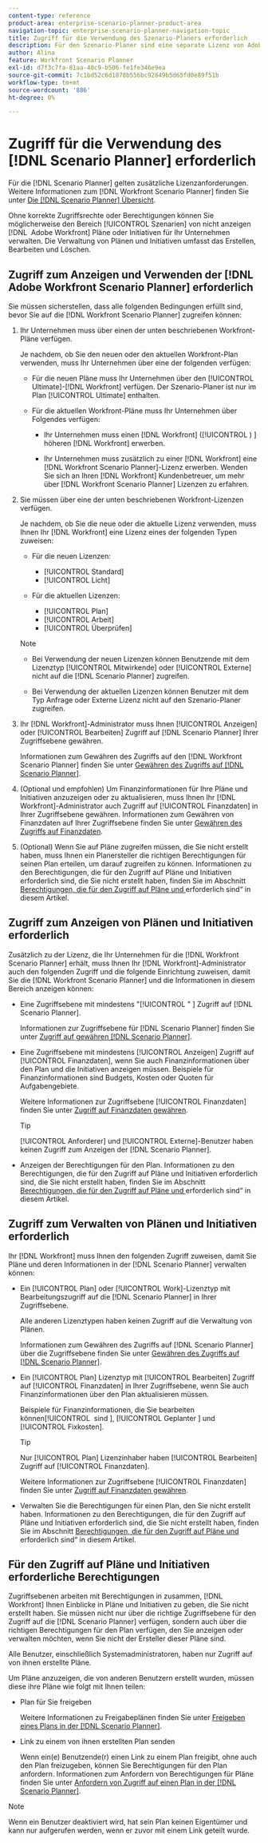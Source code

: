 ```yaml
---
content-type: reference
product-area: enterprise-scenario-planner-product-area
navigation-topic: enterprise-scenario-planner-navigation-topic
title: Zugriff für die Verwendung des Szenario-Planers erforderlich
description: Für den Szenario-Planer sind eine separate Lizenz von Adobe Workfront und zusätzlicher Zugriff erforderlich.
author: Alina
feature: Workfront Scenario Planner
exl-id: d7f3c7fa-81aa-40c9-b506-fe1fe346e9ea
source-git-commit: 7c1bd52c6d1878b556bc92849b5d65fd0e89f51b
workflow-type: tm+mt
source-wordcount: '886'
ht-degree: 0%

---
```


# Zugriff für die Verwendung des [!DNL Scenario Planner] erforderlich

<!--Audited: 04/2024-->

Für die [!DNL Scenario Planner] gelten zusätzliche Lizenzanforderungen. Weitere Informationen zum [!DNL Workfront Scenario Planner] finden Sie unter [Die [!DNL Scenario Planner] Übersicht](../scenario-planner/scenario-planner-overview.md).

<!--
might need to add information about the permissions to plans/ initiatives if those will be coming later?
-->

Ohne korrekte Zugriffsrechte oder Berechtigungen können Sie möglicherweise den Bereich [!UICONTROL Szenarien] von nicht anzeigen [!DNL &#x200B; Adobe Workfront] Pläne oder Initiativen für Ihr Unternehmen verwalten. Die Verwaltung von Plänen und Initiativen umfasst das Erstellen, Bearbeiten und Löschen.

## Zugriff zum Anzeigen und Verwenden der [!DNL Adobe Workfront Scenario Planner] erforderlich

Sie müssen sicherstellen, dass alle folgenden Bedingungen erfüllt sind, bevor Sie auf die [!DNL Workfront Scenario Planner] zugreifen können:

1. Ihr Unternehmen muss über einen der unten beschriebenen Workfront-Pläne verfügen.

   Je nachdem, ob Sie den neuen oder den aktuellen Workfront-Plan verwenden, muss Ihr Unternehmen über eine der folgenden verfügen:

   * Für die neuen Pläne muss Ihr Unternehmen über den [!UICONTROL Ultimate]-[!DNL Workfront] verfügen. Der Szenario-Planer ist nur im Plan [!UICONTROL Ultimate] enthalten.

   * Für die aktuellen Workfront-Pläne muss Ihr Unternehmen über Folgendes verfügen:

      * Ihr Unternehmen muss einen [!DNL Workfront] ([!UICONTROL ) &#x200B;] höheren [!DNL Workfront] erwerben.

      * Ihr Unternehmen muss zusätzlich zu einer [!DNL Workfront] eine [!DNL Workfront Scenario Planner]-Lizenz erwerben. Wenden Sie sich an Ihren [!DNL Workfront] Kundenbetreuer, um mehr über [!DNL Workfront Scenario Planner] Lizenzen zu erfahren.

1. Sie müssen über eine der unten beschriebenen Workfront-Lizenzen verfügen.

   Je nachdem, ob Sie die neue oder die aktuelle Lizenz verwenden, muss Ihnen Ihr [!DNL Workfront] eine Lizenz eines der folgenden Typen zuweisen:

   * Für die neuen Lizenzen:
      * [!UICONTROL Standard]
      * [!UICONTROL Licht]

   * Für die aktuellen Lizenzen:

      * [!UICONTROL Plan]
      * [!UICONTROL Arbeit]
      * [!UICONTROL Überprüfen]

   >[!NOTE]
   > 
   >* Bei Verwendung der neuen Lizenzen können Benutzende mit dem Lizenztyp [!UICONTROL Mitwirkende] oder [!UICONTROL Externe] nicht auf die [!DNL Scenario Planner] zugreifen.
   >
   >* Bei Verwendung der aktuellen Lizenzen können Benutzer mit dem Typ Anfrage oder Externe Lizenz nicht auf den Szenario-Planer zugreifen.

1. Ihr [!DNL Workfront]-Administrator muss Ihnen [!UICONTROL Anzeigen] oder [!UICONTROL Bearbeiten] Zugriff auf [!DNL Scenario Planner] Ihrer Zugriffsebene gewähren.

   Informationen zum Gewähren des Zugriffs auf den [!DNL Workfront Scenario Planner] finden Sie unter [Gewähren des Zugriffs auf [!DNL Scenario Planner]](../administration-and-setup/add-users/configure-and-grant-access/grant-access-sp.md).

1. (Optional und empfohlen) Um Finanzinformationen für Ihre Pläne und Initiativen anzuzeigen oder zu aktualisieren, muss Ihnen Ihr [!DNL Workfront]-Administrator auch Zugriff auf [!UICONTROL Finanzdaten] in Ihrer Zugriffsebene gewähren. Informationen zum Gewähren von Finanzdaten auf Ihrer Zugriffsebene finden Sie unter [Gewähren des Zugriffs auf Finanzdaten](../administration-and-setup/add-users/configure-and-grant-access/grant-access-financial.md).

1. (Optional) Wenn Sie auf Pläne zugreifen müssen, die Sie nicht erstellt haben, muss Ihnen ein Planersteller die richtigen Berechtigungen für seinen Plan erteilen, um darauf zugreifen zu können. Informationen zu den Berechtigungen, die für den Zugriff auf Pläne und Initiativen erforderlich sind, die Sie nicht erstellt haben, finden Sie im Abschnitt [Berechtigungen, die für den Zugriff auf Pläne und ](#permissions-needed-to-access-plans-and-initiatives) erforderlich sind“ in diesem Artikel.

<!--this used to be true but not anymore:
  <li data-mc-conditions="QuicksilverOrClassic.Draft mode"> <p>(NOTE: this is no longer needed) </p> <p>Your Workfront administrator must assign you a layout template that includes the Scenarios area in the Main Menu. </p> <p>For information about customizing the Main Menu in a layout template, see <a href="../administration-and-setup/customize-workfront/use-layout-templates/customize-main-menu.md" class="MCXref xref" xrefformat="{para}">Customize the Main Menu using a layout template</a>. </p> <p>For information about assigning users to a Layout Template, see <a href="../administration-and-setup/customize-workfront/use-layout-templates/assign-users-to-layout-template.md" class="MCXref xref" xrefformat="{para}">Assign users to a layout template</a>.</p> </li>
  -->

## Zugriff zum Anzeigen von Plänen und Initiativen erforderlich

Zusätzlich zu der Lizenz, die Ihr Unternehmen für die [!DNL Workfront Scenario Planner] erhält, muss Ihnen Ihr [!DNL Workfront]-Administrator auch den folgenden Zugriff und die folgende Einrichtung zuweisen, damit Sie die [!DNL Workfront Scenario Planner] und die Informationen in diesem Bereich anzeigen können:

* Eine Zugriffsebene mit mindestens &quot;[!UICONTROL &quot; &#x200B;] Zugriff auf [!DNL Scenario Planner].

  Informationen zur Zugriffsebene für [!DNL Scenario Planner] finden Sie unter [Zugriff auf gewähren [!DNL Scenario Planner]](../administration-and-setup/add-users/configure-and-grant-access/grant-access-sp.md).

* Eine Zugriffsebene mit mindestens [!UICONTROL Anzeigen] Zugriff auf [!UICONTROL Finanzdaten], wenn Sie auch Finanzinformationen über den Plan und die Initiativen anzeigen müssen. Beispiele für Finanzinformationen sind Budgets, Kosten oder Quoten für Aufgabengebiete.

  Weitere Informationen zur Zugriffsebene [!UICONTROL Finanzdaten] finden Sie unter [Zugriff auf Finanzdaten gewähren](../administration-and-setup/add-users/configure-and-grant-access/grant-access-financial.md).

  >[!TIP]
  >
  >[!UICONTROL Anforderer] und [!UICONTROL Externe]-Benutzer haben keinen Zugriff zum Anzeigen der [!DNL Scenario Planner].

* Anzeigen der Berechtigungen für den Plan. Informationen zu den Berechtigungen, die für den Zugriff auf Pläne und Initiativen erforderlich sind, die Sie nicht erstellt haben, finden Sie im Abschnitt [Berechtigungen, die für den Zugriff auf Pläne und ](#permissions-needed-to-access-plans-and-initiatives) erforderlich sind“ in diesem Artikel.

## Zugriff zum Verwalten von Plänen und Initiativen erforderlich

Ihr [!DNL Workfront] muss Ihnen den folgenden Zugriff zuweisen, damit Sie Pläne und deren Informationen in der [!DNL Scenario Planner] verwalten können:

* Ein [!UICONTROL Plan] oder [!UICONTROL Work]-Lizenztyp mit Bearbeitungszugriff auf die [!DNL Scenario Planner] in Ihrer Zugriffsebene.

  Alle anderen Lizenztypen haben keinen Zugriff auf die Verwaltung von Plänen.

  Informationen zum Gewähren des Zugriffs auf [!DNL Scenario Planner] über die Zugriffsebene finden Sie unter [Gewähren des Zugriffs auf [!DNL Scenario Planner]](../administration-and-setup/add-users/configure-and-grant-access/grant-access-sp.md).

* Ein [!UICONTROL Plan] Lizenztyp mit [!UICONTROL Bearbeiten] Zugriff auf [!UICONTROL Finanzdaten] in Ihrer Zugriffsebene, wenn Sie auch Finanzinformationen über den Plan aktualisieren müssen.

  Beispiele für Finanzinformationen, die Sie bearbeiten können[!UICONTROL &#x200B; sind &#x200B;], [!UICONTROL Geplanter &#x200B;] und [!UICONTROL Fixkosten].

  >[!TIP]
  >
  >Nur [!UICONTROL Plan] Lizenzinhaber haben [!UICONTROL Bearbeiten] Zugriff auf [!UICONTROL Finanzdaten].

  Weitere Informationen zur Zugriffsebene [!UICONTROL Finanzdaten] finden Sie unter [Zugriff auf Finanzdaten gewähren](../administration-and-setup/add-users/configure-and-grant-access/grant-access-financial.md).

* Verwalten Sie die Berechtigungen für einen Plan, den Sie nicht erstellt haben. Informationen zu den Berechtigungen, die für den Zugriff auf Pläne und Initiativen erforderlich sind, die Sie nicht erstellt haben, finden Sie im Abschnitt [Berechtigungen, die für den Zugriff auf Pläne und ](#permissions-needed-to-access-plans-and-initiatives) erforderlich sind“ in diesem Artikel.

## Für den Zugriff auf Pläne und Initiativen erforderliche Berechtigungen

Zugriffsebenen arbeiten mit Berechtigungen in zusammen, [!DNL Workfront] Ihnen Einblicke in Pläne und Initiativen zu geben, die Sie nicht erstellt haben. Sie müssen nicht nur über die richtige Zugriffsebene für den Zugriff auf die [!DNL Scenario Planner] verfügen, sondern auch über die richtigen Berechtigungen für den Plan verfügen, den Sie anzeigen oder verwalten möchten, wenn Sie nicht der Ersteller dieser Pläne sind.

Alle Benutzer, einschließlich Systemadministratoren, haben nur Zugriff auf von ihnen erstellte Pläne.

Um Pläne anzuzeigen, die von anderen Benutzern erstellt wurden, müssen diese ihre Pläne wie folgt mit Ihnen teilen:

* Plan für Sie freigeben

  Weitere Informationen zu Freigabeplänen finden Sie unter [Freigeben eines Plans in der [!DNL Scenario Planner]](../scenario-planner/share-a-plan.md).

* Link zu einem von ihnen erstellten Plan senden

  Wenn ein(e) Benutzende(r) einen Link zu einem Plan freigibt, ohne auch den Plan freizugeben, können Sie Berechtigungen für den Plan anfordern. Informationen zum Anfordern von Berechtigungen für Pläne finden Sie unter [Anfordern von Zugriff auf einen Plan in der [!DNL Scenario Planner]](../scenario-planner/request-access-to-plan.md).

>[!NOTE]
>
>Wenn ein Benutzer deaktiviert wird, hat sein Plan keinen Eigentümer und kann nur aufgerufen werden, wenn er zuvor mit einem Link geteilt wurde.



